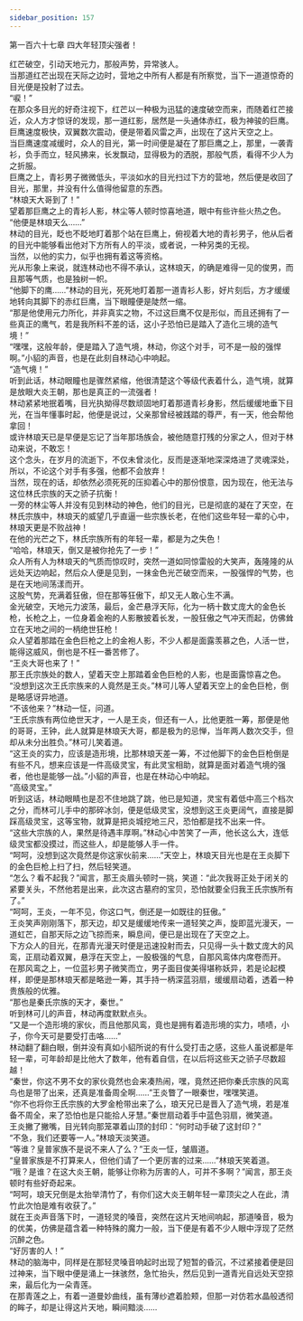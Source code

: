 ```yaml
---
sidebar_position: 157
---
```

 第一百六十七章 四大年轻顶尖强者！


红芒破空，引动天地元力，那般声势，异常骇人。  
当那道红芒出现在天际之边时，营地之中所有人都是有所察觉，当下一道道惊奇的目光便是投射了过去。  
“唳！”  
在那众多目光的好奇注视下，红芒以一种极为迅猛的速度破空而来，而随着红芒接近，众人方才惊讶的发现，那一道红影，居然是一头通体赤红，极为神骏的巨鹰。  
巨鹰速度极快，双翼数次震动，便是带着风雷之声，出现在了这片天空之上。  
当巨鹰速度减缓时，众人的目光，第一时间便是凝在了那巨鹰之上，那里，一袭青衫，负手而立，轻风拂来，长发飘动，显得极为的洒脱，那般气质，看得不少人为之折服。  
巨鹰之上，青衫男子微微低头，平淡如水的目光扫过下方的营地，然后便是收回了目光，那里，并没有什么值得他留意的东西。  
“林琅天大哥到了！”  
望着那巨鹰之上的青衫人影，林尘等人顿时惊喜地道，眼中有些许些火热之色。  
“他便是林琅天么……”  
林动的目光，眨也不眨地盯着那个站在巨鹰上，俯视着大地的青衫男子，他从后者的目光中能够看出他对下方所有人的平淡，或者说，一种另类的无视。  
当然，以他的实力，似乎也拥有着这等资格。  
光从形象上来说，就连林动也不得不承认，这林琅天，的确是难得一见的俊男，而且那等气质，也是独树一帜。  
“他脚下的鹰……”林动的目光，死死地盯着那一道青衫人影，好片刻后，方才缓缓地转向其脚下的赤红巨鹰，当下眼瞳便是陡然一缩。  
“那是他使用元力所化，并非真实之物，不过这巨鹰不仅是形似，而且还拥有了一些真正的鹰气，若是我所料不差的话，这小子恐怕已是踏入了造化三境的造气境！”  
“嘿嘿，这般年龄，便是踏入了造气境，林动，你这个对手，可不是一般的强悍啊。”小貂的声音，也是在此刻自林动心中响起。  
“造气境！”  
听到此话，林动眼瞳也是骤然紧缩，他很清楚这个等级代表着什么，造气境，就算是放眼大炎王朝，那也是真正的一流强者！  
林动紧紧地抿着嘴，目光执拗得尽数顽固地盯着那道青衫身影，然后缓缓地垂下目光，在当年懂事时起，他便是说过，父亲那曾经被践踏的尊严，有一天，他会帮他拿回！  
或许林琅天已是早便是忘记了当年那场族会，被他随意打残的分家之人，但对于林动来说，不敢忘！  
这个念头，在岁月的流逝下，不仅未曾淡化，反而是逐渐地深深烙进了灵魂深处，所以，不论这个对手有多强，他都不会放弃！  
当然，现在的话，却依然必须死死的压抑着心中的那份恨意，因为现在，他无法与这位林氏宗族的天之骄子抗衡！  
一旁的林尘等人并没有见到林动的神色，他们的目光，已是彻底的凝在了天空，在林氏宗族中，林琅天的威望几乎直逼一些宗族长老，在他们这些年轻一辈的心中，林琅天更是不败战神！  
在他的光芒之下，林氏宗族所有的年轻一辈，都是为之失色！  
“哈哈，林琅天，倒又是被你抢先了一步！”  
众人所有人为林琅天的气质而惊叹时，突然一道如同惊雷般的大笑声，轰隆隆的从远处天边响起，然后众人便是见到，一抹金色光芒破空而来，一股强悍的气势，也是在天地间荡漾而开。  
这股气势，充满着狂傲，但在那等狂傲下，却又无人敢心生不满。  
金光破空，天地元力波荡，最后，金芒悬浮天际，化为一柄十数丈庞大的金色长枪，长枪之上，一位身着金袍的人影散披着长发，一股狂傲之气冲天而起，仿佛耸立在天地之间的一柄绝世狂枪！  
众人望着那踏在金色巨枪之上的金袍人影，不少人都是面露羡慕之色，人活一世，能得这威风，倒也是不枉一番苦修了。  
“王炎大哥也来了！”  
那王氏宗族处的数人，望着天空上那踏着金色巨枪的人影，也是面露惊喜之色。  
“没想到这次王氏宗族来的人竟然是王炎。”林可儿等人望着天空上的金色巨枪，倒是略感讶异地道。  
“不该他来？”林动一怔，问道。  
“王氏宗族有两位绝世天才，一人是王炎，但还有一人，比他更胜一筹，那便是他的哥哥，王钟，此人就算是林琅天大哥，都是极为的忌惮，当年两人数次交手，但却从未分出胜负。”林可儿笑着道。  
“这王炎的实力，应该是造形境，比那林琅天差一筹，不过他脚下的金色巨枪倒是有些不凡，想来应该是一件高级灵宝，有此灵宝相助，就算是面对着造气境的强者，他也是能够一战。”小貂的声音，也是在林动心中响起。  
“高级灵宝。”  
听到这话，林动眼睛也是忍不住地跳了跳，他已是知道，灵宝有着低中高三个档次之分，而林可儿手中的那碎冰剑，便是低级灵宝，没想到这王炎更阔气，直接是脚踩高级灵宝，这等宝物，就算是把炎城挖地三尺，恐怕都是找不出来一件。  
“这些大宗族的人，果然是待遇丰厚啊。”林动心中苦笑了一声，他长这么大，连低级灵宝都没摸过，而这些人，却是能够人手一件。  
“呵呵，没想到这次竟然是你这家伙前来……”天空上，林琅天目光也是在王炎脚下的金色巨枪上扫了扫，然后轻笑道。  
“怎么？看不起我？”闻言，那王炎眉头顿时一挑，笑道：“此次我哥正处于闭关的紧要关头，不然他若是出来，此次这古墓府的宝贝，恐怕就要全归我王氏宗族所有了。”  
“呵呵，王炎，一年不见，你这口气，倒还是一如既往的狂傲。”  
王炎笑声刚刚落下，那天边，却又是缓缓地传来一道轻笑之声，旋即蓝光漫天，一道虹芒，自那天际之边飞掠而来，瞬息间，便已是出现在了天空之上。  
下方众人的目光，在那青光漫天时便是迅速投射而去，只见得一头十数丈庞大的风鸾，正扇动着双翼，悬浮在天空上，一股极强的气息，自那风鸾体内席卷而开。  
在那风鸾之上，一位蓝衫男子微笑而立，男子面目俊美得堪称妖异，若是论起模样，即便是那林琅天都是略逊一筹，其手持一柄深蓝羽扇，缓缓扇动着，透着一种贵族般的优雅。  
“那也是秦氏宗族的天才，秦世。”  
听到林可儿的声音，林动再度默默点头。  
“又是一个造形境的家伙，而且他那风鸾，竟也是拥有着造形境的实力，啧啧，小子，你今天可是要受打击咯……”  
林动翻了翻白眼，倒并没有真如小貂所说的有什么受打击之感，这些人虽说都是年轻一辈，可年龄却是比他大了数年，他有着自信，在以后将这些天之骄子尽数超越！  
“秦世，你这不男不女的家伙竟然也会来凑热闹，嘿，竟然还把你秦氏宗族的风鸾鸟也是带了出来，还真是准备周全啊……”王炎瞥了一眼秦世，嘿嘿笑道。  
“你不也将你王氏宗族的大罗金枪带出来了么，琅天兄已是晋入了造气境，若是准备不周全，来了恐怕也是只能拾人牙慧。”秦世扇动着手中蓝色羽扇，微笑道。  
王炎撇了撇嘴，目光转向那笼罩着山顶的封印：“何时动手破了这封印？”  
“不急，我们还要等一人。”林琅天淡笑道。  
“等谁？皇普家族不是说不来人了么？”王炎一怔，皱眉道。  
“皇普家族是不打算来人，但他们请了一个更厉害的过来……”林琅天笑着道。  
“哦？是谁？在这大炎王朝，能够让你称为厉害的人，可并不多啊？”闻言，那王炎顿时有些好奇起来。  
“呵呵，琅天兄倒是太抬举清竹了，有你们这大炎王朝年轻一辈顶尖之人在此，清竹此次怕是难有收获了。”  
就在王炎声音落下时，一道轻灵的嗓音，突然在这片天地间响起，那道嗓音，极为的优美，仿佛是蕴含着一种特殊的魔力一般，当下便是有着不少人眼中浮现了茫然沉醉之色。  
“好厉害的人！”  
林动的脑海中，同样是在那轻灵嗓音响起时出现了短暂的昏沉，不过紧接着便是回过神来，当下眼中便是涌上一抹骇然，急忙抬头，然后见到一道青光自远处天空掠来，最后化为一朵青莲。  
在那青莲之上，有着一道曼妙曲线，虽有薄纱遮着脸颊，但那一对仿若水晶般透彻的眸子，却是让得这片天地，瞬间黯淡……  
  
  
